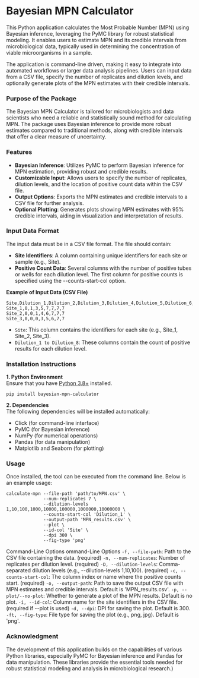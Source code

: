 # Bayesian MPN Calculator
This Python application calculates the Most Probable Number (MPN) using Bayesian inference, leveraging the PyMC library for robust statistical modeling. It enables users to estimate MPN and its credible intervals from microbiological data, typically used in determining the concentration of viable microorganisms in a sample.

The application is command-line driven, making it easy to integrate into automated workflows or larger data analysis pipelines. Users can input data from a CSV file, specify the number of replicates and dilution levels, and optionally generate plots of the MPN estimates with their credible intervals.

### Purpose of the Package

The Bayesian MPN Calculator is tailored for microbiologists and data scientists who need a reliable and statistically sound method for calculating MPN. The package uses Bayesian inference to provide more robust estimates compared to traditional methods, along with credible intervals that offer a clear measure of uncertainty.

### Features

- **Bayesian Inference**: Utilizes PyMC to perform Bayesian inference for MPN estimation, providing robust and credible results.
- **Customizable Input**: Allows users to specify the number of replicates, dilution levels, and the location of positive count data within the CSV file.
- **Output Options**: Exports the MPN estimates and credible intervals to a CSV file for further analysis.
- **Optional Plotting**: Generates plots showing MPN estimates with 95% credible intervals, aiding in visualization and interpretation of results.

### Input Data Format

The input data must be in a CSV file format. The file should contain:

- **Site Identifiers**: A column containing unique identifiers for each site or sample (e.g., Site).
- **Positive Count Data**: Several columns with the number of positive tubes or wells for each dilution level. The first column for positive counts is specified using the --counts-start-col option.

**Example of Input Data (CSV File)**
```shell
Site,Dilution_1,Dilution_2,Dilution_3,Dilution_4,Dilution_5,Dilution_6,Dilution_7,Dilution_8
Site_1,0,1,3,5,7,7,7,7
Site_2,0,0,1,4,6,7,7,7
Site_3,0,0,0,3,5,6,7,7
```
- `Site`: This column contains the identifiers for each site (e.g., Site_1, Site_2, Site_3).
- `Dilution_1 to Dilution_8`: These columns contain the count of positive results for each dilution level.

### Installation Instructions

**1. Python Environment**  
Ensure that you have [Python 3.8+](https://www.python.org/) installed.

```shell
pip install bayesian-mpn-calculator
```
**2. Dependencies**  
The following dependencies will be installed automatically:

- Click (for command-line interface)
- PyMC (for Bayesian inference)
- NumPy (for numerical operations)
- Pandas (for data manipulation)
- Matplotlib and Seaborn (for plotting)

### Usage
Once installed, the tool can be executed from the command line. Below is an example usage:

```shell
calculate-mpn --file-path 'path/to/MPN.csv' \
              --num-replicates 7 \
              --dilution-levels 1,10,100,1000,10000,100000,1000000,10000000 \
              --counts-start-col 'Dilution_1' \
              --output-path 'MPN_results.csv' \
              --plot \
              --id-col 'Site' \
              --dpi 300 \
              --fig-type 'png'
```

Command-Line Options
ommand-Line Options
`-f, --file-path`: Path to the CSV file containing the data. (required)
`-n, --num-replicates`: Number of replicates per dilution level. (required)
`-D, --dilution-levels`: Comma-separated dilution levels (e.g., --dilution-levels 1,10,100). (required)
`-c, --counts-start-col`: The column index or name where the positive counts start. (required)
`-o, --output-path`: Path to save the output CSV file with MPN estimates and credible intervals. Default is 'MPN_results.csv'.
`-p, --plot/--no-plot`: Whether to generate a plot of the MPN results. Default is no plot.
`-i, --id-col`: Column name for the site identifiers in the CSV file. (required if --plot is used)
`-d, --dpi`: DPI for saving the plot. Default is 300.
`-ft, --fig-type`: File type for saving the plot (e.g., png, jpg). Default is 'png'.

### Acknowledgment
The development of this application builds on the capabilities of various Python libraries, especially PyMC for Bayesian inference and Pandas for data manipulation. These libraries provide the essential tools needed for robust statistical modeling and analysis in microbiological research.) 

